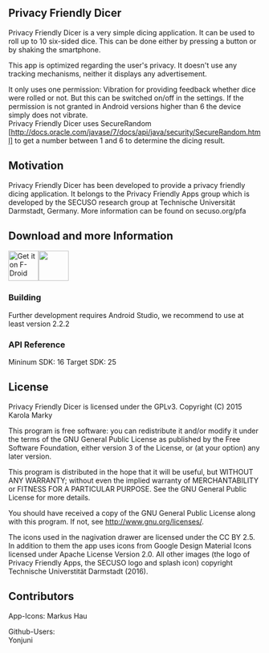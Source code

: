 ## Privacy Friendly Dicer
Privacy Friendly Dicer is a very simple dicing application. It can be used to roll up to 10 six-sided dice. This can be done either by pressing a button or by shaking the smartphone.

This app is optimized regarding the user's privacy. It doesn't use any tracking mechanisms, neither it displays any advertisement.

It only uses one permission: Vibration for providing feedback whether dice were rolled or not. But this can be switched on/off in the settings. If the permission is not granted in Android versions higher than 6 the device simply does not vibrate.  <br />
Privacy Friendly Dicer uses SecureRandom [http://docs.oracle.com/javase/7/docs/api/java/security/SecureRandom.html] to get a number between 1 and 6 to determine the dicing result.

## Motivation

Privacy Friendly Dicer has been developed to provide a privacy friendly dicing application. It belongs to the Privacy Friendly Apps group which is developed by the SECUSO research group at Technische Universität Darmstadt, Germany. More information can be found on secuso.org/pfa

## Download and more Information

[<img src="https://f-droid.org/badge/get-it-on.png" alt="Get it on F-Droid" height="60">](https://f-droid.org/repository/browse/?fdid=org.secuso.privacyfriendlydicer)<a href="https://play.google.com/store/apps/details?id=org.secuso.privacyfriendlydicer"><img src="https://play.google.com/intl/en_us/badges/images/generic/en_badge_web_generic.png" height="60"></a>

### Building

Further development requires Android Studio, we recommend to use at least version 2.2.2

### API Reference

Mininum SDK: 16
Target SDK: 25 

## License

Privacy Friendly Dicer is licensed under the GPLv3. Copyright (C) 2015 Karola Marky

This program is free software: you can redistribute it and/or modify it under the terms of the GNU General Public License as published by the Free Software Foundation, either version 3 of the License, or (at your option) any later version.

This program is distributed in the hope that it will be useful, but WITHOUT ANY WARRANTY; without even the implied warranty of MERCHANTABILITY or FITNESS FOR A PARTICULAR PURPOSE. See the GNU General Public License for more details.

You should have received a copy of the GNU General Public License along with this program. If not, see http://www.gnu.org/licenses/.

The icons used in the nagivation drawer are licensed under the CC BY 2.5. In addition to them the app uses icons from Google Design Material Icons licensed under Apache License Version 2.0. All other images (the logo of Privacy Friendly Apps, the SECUSO logo and splash icon) copyright Technische Universtität Darmstadt (2016).


## Contributors

App-Icons:
Markus Hau

Github-Users: <br />
Yonjuni <br />
